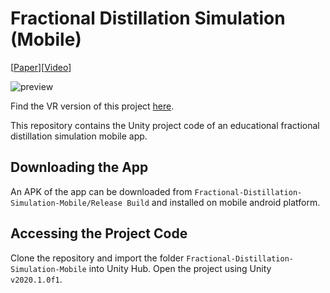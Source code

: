 # Fractional Distillation Simulation (Mobile)
[[Paper](https://www.sciencedirect.com/science/article/pii/S0098135422004197?via%3Dihub)][[Video]()]

![preview](./media/fractional_distilllation_mobile_GIF.gif)

Find the VR version of this project [here](https://github.com/mynametia/fractional-distillation-VR).

This repository contains the Unity project code of an educational fractional distillation simulation mobile app. 

## Downloading the App
An APK of the app can be downloaded from `Fractional-Distillation-Simulation-Mobile/Release Build` and installed on mobile android platform.

## Accessing the Project Code
Clone the repository and import the folder `Fractional-Distillation-Simulation-Mobile` into Unity Hub. Open the project using Unity `v2020.1.0f1`.

